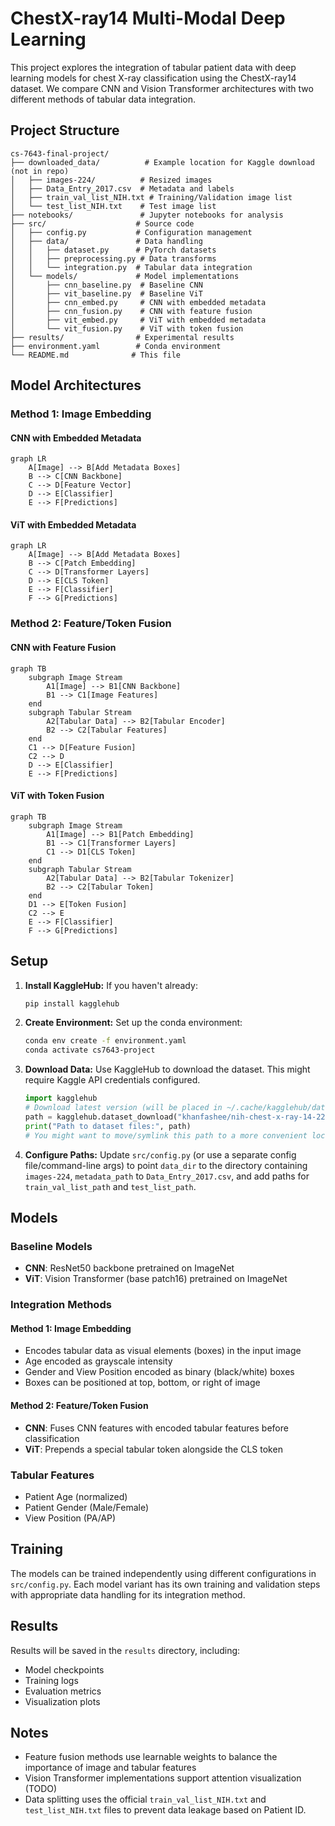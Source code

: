 # ChestX-ray14 Multi-Modal Deep Learning

This project explores the integration of tabular patient data with deep learning models for chest X-ray classification using the ChestX-ray14 dataset. We compare CNN and Vision Transformer architectures with two different methods of tabular data integration.

## Project Structure

```
cs-7643-final-project/
├── downloaded_data/          # Example location for Kaggle download (not in repo)
│   ├── images-224/          # Resized images
│   ├── Data_Entry_2017.csv  # Metadata and labels
│   ├── train_val_list_NIH.txt # Training/Validation image list
│   └── test_list_NIH.txt    # Test image list
├── notebooks/               # Jupyter notebooks for analysis
├── src/                    # Source code
│   ├── config.py           # Configuration management
│   ├── data/               # Data handling
│   │   ├── dataset.py      # PyTorch datasets
│   │   ├── preprocessing.py # Data transforms
│   │   └── integration.py  # Tabular data integration
│   └── models/             # Model implementations
│       ├── cnn_baseline.py  # Baseline CNN
│       ├── vit_baseline.py  # Baseline ViT
│       ├── cnn_embed.py     # CNN with embedded metadata
│       ├── cnn_fusion.py    # CNN with feature fusion
│       ├── vit_embed.py     # ViT with embedded metadata
│       └── vit_fusion.py    # ViT with token fusion
├── results/                # Experimental results
├── environment.yaml        # Conda environment
└── README.md              # This file
```

## Model Architectures

### Method 1: Image Embedding

#### CNN with Embedded Metadata

```mermaid
graph LR
    A[Image] --> B[Add Metadata Boxes]
    B --> C[CNN Backbone]
    C --> D[Feature Vector]
    D --> E[Classifier]
    E --> F[Predictions]
```

#### ViT with Embedded Metadata

```mermaid
graph LR
    A[Image] --> B[Add Metadata Boxes]
    B --> C[Patch Embedding]
    C --> D[Transformer Layers]
    D --> E[CLS Token]
    E --> F[Classifier]
    F --> G[Predictions]
```

### Method 2: Feature/Token Fusion

#### CNN with Feature Fusion

```mermaid
graph TB
    subgraph Image Stream
        A1[Image] --> B1[CNN Backbone]
        B1 --> C1[Image Features]
    end
    subgraph Tabular Stream
        A2[Tabular Data] --> B2[Tabular Encoder]
        B2 --> C2[Tabular Features]
    end
    C1 --> D[Feature Fusion]
    C2 --> D
    D --> E[Classifier]
    E --> F[Predictions]
```

#### ViT with Token Fusion

```mermaid
graph TB
    subgraph Image Stream
        A1[Image] --> B1[Patch Embedding]
        B1 --> C1[Transformer Layers]
        C1 --> D1[CLS Token]
    end
    subgraph Tabular Stream
        A2[Tabular Data] --> B2[Tabular Tokenizer]
        B2 --> C2[Tabular Token]
    end
    D1 --> E[Token Fusion]
    C2 --> E
    E --> F[Classifier]
    F --> G[Predictions]
```

## Setup

1.  **Install KaggleHub:** If you haven't already:
    ```bash
    pip install kagglehub
    ```
2.  **Create Environment:** Set up the conda environment:
    ```bash
    conda env create -f environment.yaml
    conda activate cs7643-project
    ```
3.  **Download Data:** Use KaggleHub to download the dataset. This might require Kaggle API credentials configured.
    ```python
    import kagglehub
    # Download latest version (will be placed in ~/.cache/kagglehub/datasets/...)
    path = kagglehub.dataset_download("khanfashee/nih-chest-x-ray-14-224x224-resized")
    print("Path to dataset files:", path)
    # You might want to move/symlink this path to a more convenient location
    ```
4.  **Configure Paths:** Update `src/config.py` (or use a separate config file/command-line args) to point `data_dir` to the directory containing `images-224`, `metadata_path` to `Data_Entry_2017.csv`, and add paths for `train_val_list_path` and `test_list_path`.

## Models

### Baseline Models

- **CNN**: ResNet50 backbone pretrained on ImageNet
- **ViT**: Vision Transformer (base patch16) pretrained on ImageNet

### Integration Methods

#### Method 1: Image Embedding

- Encodes tabular data as visual elements (boxes) in the input image
- Age encoded as grayscale intensity
- Gender and View Position encoded as binary (black/white) boxes
- Boxes can be positioned at top, bottom, or right of image

#### Method 2: Feature/Token Fusion

- **CNN**: Fuses CNN features with encoded tabular features before classification
- **ViT**: Prepends a special tabular token alongside the CLS token

### Tabular Features

- Patient Age (normalized)
- Patient Gender (Male/Female)
- View Position (PA/AP)

## Training

The models can be trained independently using different configurations in `src/config.py`. Each model variant has its own training and validation steps with appropriate data handling for its integration method.

## Results

Results will be saved in the `results` directory, including:

- Model checkpoints
- Training logs
- Evaluation metrics
- Visualization plots

## Notes

- Feature fusion methods use learnable weights to balance the importance of image and tabular features
- Vision Transformer implementations support attention visualization (TODO)
- Data splitting uses the official `train_val_list_NIH.txt` and `test_list_NIH.txt` files to prevent data leakage based on Patient ID.
